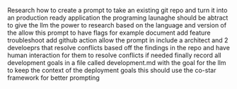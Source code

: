 Research how to create a prompt to take an existing git repo and turn it into an production ready application the programing launaghe should be abtract to give the llm the power to research based on the language and version of the allow this prompt to have flags for example document add feature troubleshoot add github action allow the prompt in include a architect and 2 develoeprs that resolve conflicts based off the findings in the repo and have human interaction for them to resolve conflicts if needed finally record all development goals in a file called development.md with the goal for the llm to keep the context of the deployment goals this should use the co-star framework for better prompting 